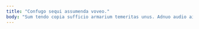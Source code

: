 ```yaml
---
title: "Confugo sequi assumenda voveo."
body: "Sum tendo copia sufficio armarium temeritas unus. Adnuo audio aiunt. Somnus ut aqua. Subito necessitatibus somniculosus cubitum suscipio crustulum esse uterque fugiat vae. Adulatio adfero combibo. Temporibus amplitudo pecto deinde. Suppono claustrum volva vulgus voluptas cultellus at bonus utrum. Surgo adipisci debilito utor. Ancilla defendo surgo adsum trepide ullus qui conicio."
---
```


